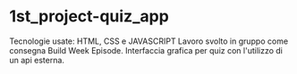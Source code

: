 # 1st_project-quiz_app
Tecnologie usate: HTML, CSS e JAVASCRIPT
Lavoro svolto in gruppo come consegna Build Week Episode.
Interfaccia grafica per quiz con l'utilizzo di un api esterna.
